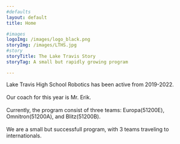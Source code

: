 ```yaml
---
#defaults
layout: default
title: Home

#images
logoImg: /images/logo_black.png
storyImg: /images/LTHS.jpg
#story
storyTitle: The Lake Travis Story
storyTag: A small but rapidly growing program

---
```

Lake Travis High School Robotics has been active from 2019-2022.\
\
Our coach for this year is Mr. Erik.\
\
Currently, the program consist of three teams:
Europa(51200E), Omnitron(51200A), and Blitz(51200B).\
\
We are a small but successfull program, with 3 teams traveling to internationals.
